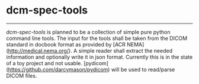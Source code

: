 # dcm-spec-tools
___

*dcm-spec-tools* is planned to be a collection of simple pure python command line tools.
The input for the tools shall be taken from the DICOM standard in docbook format
as provided by [ACR NEMA] (http://medical.nema.org/).
A simple reader shall extract the needed information and optionally write it in json format.
Currently this is in the state of a toy project and not usable.
[pydicom] (https://github.com/darcymason/pydicom) will be used to read/parse DICOM files.
